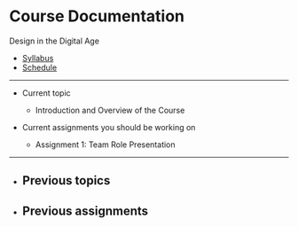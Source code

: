 # Course Documentation
Design in the Digital Age

- [Syllabus](syllabus.md)
- [Schedule](schedule.md) 

<hr>

- Current topic
  - Introduction and Overview of the Course

- Current assignments you should be working on
  - Assignment 1: Team Role Presentation

<hr>

- Previous topics
  - 

- Previous assignments
  - 